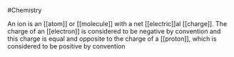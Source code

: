 #Chemistry 

An ion is an [[atom]] or [[molecule]] with a net [[electric]]al [[charge]]. The charge of an [[electron]] is considered to be negative by convention and this charge is equal and opposite to the charge of a [[proton]], which is considered to be positive by convention